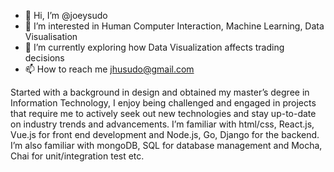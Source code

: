 - 👋 Hi, I’m @joeysudo
- 👀 I’m interested in Human Computer Interaction, Machine Learning, Data Visualisation
- 🌱 I’m currently exploring how Data Visualization affects trading decisions
- 📫 How to reach me jhusudo@gmail.com

Started with a background in design and obtained my master’s degree in Information Technology, I enjoy being challenged and engaged in projects that require me to actively seek out new technologies and stay up-to-date on industry trends and advancements. I’m familiar with html/css, React.js, Vue.js for front end development and Node.js, Go, Django for the backend. I’m also familiar with mongoDB, SQL for database management and Mocha, Chai for unit/integration test etc. 



